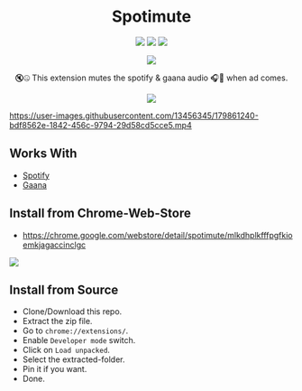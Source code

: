 <h1 align='center'>Spotimute</h1>

<p align='center'><img src='https://img.shields.io/chrome-web-store/users/mlkdhplkfffpgfkioemkjagaccinclgc?color=%2376FF03' /> <img src='https://img.shields.io/chrome-web-store/v/mlkdhplkfffpgfkioemkjagaccinclgc?color=%230091EA' /> <img src='https://img.shields.io/chrome-web-store/rating/mlkdhplkfffpgfkioemkjagaccinclgc?color=%23FFEA00' /></p>

<p align='center'><a href="https://chrome.google.com/webstore/detail/spotimute/mlkdhplkfffpgfkioemkjagaccinclgc"><img src="https://storage.googleapis.com/web-dev-uploads/image/WlD8wC6g8khYWPJUsQceQkhXSlv1/UV4C4ybeBTsZt43U4xis.png"></a></p>

<p align='center'>🔇🤐 This extension mutes the spotify & gaana audio 🎧👻 when ad comes.<p>

<p align='center'><img src='https://user-images.githubusercontent.com/13456345/179860837-d63e5241-3336-4d48-9b5e-c9cfe085cdab.png' /></p>

https://user-images.githubusercontent.com/13456345/179861240-bdf8562e-1842-456c-9794-29d58cd5cce5.mp4

## Works With

- [Spotify](https://open.spotify.com)
- [Gaana](https://gaana.com)

## Install from Chrome-Web-Store

- https://chrome.google.com/webstore/detail/spotimute/mlkdhplkfffpgfkioemkjagaccinclgc

<a href="https://chrome.google.com/webstore/detail/spotimute/mlkdhplkfffpgfkioemkjagaccinclgc"><img src="https://storage.googleapis.com/web-dev-uploads/image/WlD8wC6g8khYWPJUsQceQkhXSlv1/UV4C4ybeBTsZt43U4xis.png"></a>

## Install from Source

- Clone/Download this repo.
- Extract the zip file.
- Go to `chrome://extensions/`.
- Enable `Developer mode` switch.
- Click on `Load unpacked`.
- Select the extracted-folder.
- Pin it if you want.
- Done.
